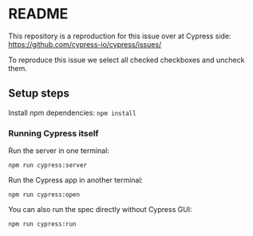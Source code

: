 # README

This repository is a reproduction for this issue over at Cypress side:
https://github.com/cypress-io/cypress/issues/

To reproduce this issue we select all checked checkboxes and uncheck them.

## Setup steps

Install npm dependencies: `npm install`

### Running Cypress itself

Run the server in one terminal:

```
npm run cypress:server
```

Run the Cypress app in another terminal:

```
npm run cypress:open
```

You can also run the spec directly without Cypress GUI:

```
npm run cypress:run
```
